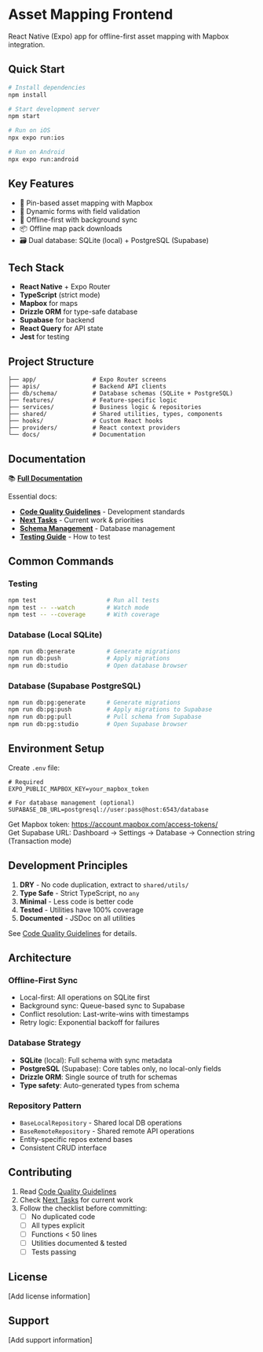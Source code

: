 # Asset Mapping Frontend

React Native (Expo) app for offline-first asset mapping with Mapbox integration.

## Quick Start

```bash
# Install dependencies
npm install

# Start development server
npm start

# Run on iOS
npx expo run:ios

# Run on Android
npx expo run:android
```

## Key Features

- 📍 Pin-based asset mapping with Mapbox
- 📝 Dynamic forms with field validation
- 🔄 Offline-first with background sync
- 📦 Offline map pack downloads
- 🗃️ Dual database: SQLite (local) + PostgreSQL (Supabase)

## Tech Stack

- **React Native** + Expo Router
- **TypeScript** (strict mode)
- **Mapbox** for maps
- **Drizzle ORM** for type-safe database
- **Supabase** for backend
- **React Query** for API state
- **Jest** for testing

## Project Structure

```
├── app/                # Expo Router screens
├── apis/               # Backend API clients
├── db/schema/          # Database schemas (SQLite + PostgreSQL)
├── features/           # Feature-specific logic
├── services/           # Business logic & repositories
├── shared/             # Shared utilities, types, components
├── hooks/              # Custom React hooks
├── providers/          # React context providers
└── docs/               # Documentation
```

## Documentation

📚 **[Full Documentation](docs/README.md)**

Essential docs:

- **[Code Quality Guidelines](docs/development/CODE_QUALITY_GUIDELINES.md)** - Development standards
- **[Next Tasks](docs/development/NEXT_TASKS.md)** - Current work & priorities
- **[Schema Management](docs/guides/SCHEMA_MANAGEMENT_WITH_DRIZZLE.md)** - Database management
- **[Testing Guide](docs/guides/TESTING_GUIDE.md)** - How to test

## Common Commands

### Testing

```bash
npm test                    # Run all tests
npm test -- --watch         # Watch mode
npm test -- --coverage      # With coverage
```

### Database (Local SQLite)

```bash
npm run db:generate         # Generate migrations
npm run db:push             # Apply migrations
npm run db:studio           # Open database browser
```

### Database (Supabase PostgreSQL)

```bash
npm run db:pg:generate      # Generate migrations
npm run db:pg:push          # Apply migrations to Supabase
npm run db:pg:pull          # Pull schema from Supabase
npm run db:pg:studio        # Open Supabase browser
```

## Environment Setup

Create `.env` file:

```env
# Required
EXPO_PUBLIC_MAPBOX_KEY=your_mapbox_token

# For database management (optional)
SUPABASE_DB_URL=postgresql://user:pass@host:6543/database
```

Get Mapbox token: https://account.mapbox.com/access-tokens/  
Get Supabase URL: Dashboard → Settings → Database → Connection string (Transaction mode)

## Development Principles

1. **DRY** - No code duplication, extract to `shared/utils/`
2. **Type Safe** - Strict TypeScript, no `any`
3. **Minimal** - Less code is better code
4. **Tested** - Utilities have 100% coverage
5. **Documented** - JSDoc on all utilities

See [Code Quality Guidelines](docs/development/CODE_QUALITY_GUIDELINES.md) for details.

## Architecture

### Offline-First Sync

- Local-first: All operations on SQLite first
- Background sync: Queue-based sync to Supabase
- Conflict resolution: Last-write-wins with timestamps
- Retry logic: Exponential backoff for failures

### Database Strategy

- **SQLite** (local): Full schema with sync metadata
- **PostgreSQL** (Supabase): Core tables only, no local-only fields
- **Drizzle ORM**: Single source of truth for schemas
- **Type safety**: Auto-generated types from schema

### Repository Pattern

- `BaseLocalRepository` - Shared local DB operations
- `BaseRemoteRepository` - Shared remote API operations
- Entity-specific repos extend bases
- Consistent CRUD interface

## Contributing

1. Read [Code Quality Guidelines](docs/development/CODE_QUALITY_GUIDELINES.md)
2. Check [Next Tasks](docs/development/NEXT_TASKS.md) for current work
3. Follow the checklist before committing:
   - [ ] No duplicated code
   - [ ] All types explicit
   - [ ] Functions < 50 lines
   - [ ] Utilities documented & tested
   - [ ] Tests passing

## License

[Add license information]

## Support

[Add support information]
